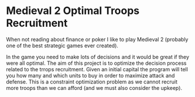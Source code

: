 # Medieval 2 Optimal Troops Recruitment

When not reading about finance or poker I like to play Medieval 2 (probably one of the best strategic games ever created).

In the game you need to make lots of decisions and it would be great if they were all optimal. 
The aim of this project is to optimize the decision process related to the trrops recruitment. 
Given an initial capital the program will tell you how many and which units to buy in order to maximize attack and defense.
This is a constraint optimization problem as we cannot recruit more troops than we can afford (and we must also consider the upkeep).
